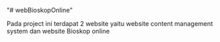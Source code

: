 "# webBioskopOnline" 

Pada project ini terdapat 2 website yaitu website content management system dan website Bioskop online
